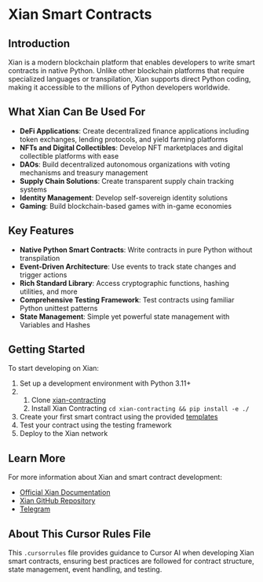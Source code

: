 # Xian Smart Contracts

## Introduction
Xian is a modern blockchain platform that enables developers to write smart contracts in native Python. Unlike other blockchain platforms that require specialized languages or transpilation, Xian supports direct Python coding, making it accessible to the millions of Python developers worldwide.

## What Xian Can Be Used For

- **DeFi Applications**: Create decentralized finance applications including token exchanges, lending protocols, and yield farming platforms
- **NFTs and Digital Collectibles**: Develop NFT marketplaces and digital collectible platforms with ease
- **DAOs**: Build decentralized autonomous organizations with voting mechanisms and treasury management
- **Supply Chain Solutions**: Create transparent supply chain tracking systems
- **Identity Management**: Develop self-sovereign identity solutions
- **Gaming**: Build blockchain-based games with in-game economies

## Key Features

- **Native Python Smart Contracts**: Write contracts in pure Python without transpilation
- **Event-Driven Architecture**: Use events to track state changes and trigger actions
- **Rich Standard Library**: Access cryptographic functions, hashing utilities, and more
- **Comprehensive Testing Framework**: Test contracts using familiar Python unittest patterns
- **State Management**: Simple yet powerful state management with Variables and Hashes

## Getting Started

To start developing on Xian:

1. Set up a development environment with Python 3.11+
2. 
   1. Clone [xian-contracting](https://github.com/xian-network/xian-contracting)
   2. Install Xian Contracting `cd xian-contracting && pip install -e ./`
3. Create your first smart contract using the provided [templates](https://github.com/xian-network/xian-contracts)
4. Test your contract using the testing framework
5. Deploy to the Xian network

## Learn More

For more information about Xian and smart contract development:

- [Official Xian Documentation](https://docs.xian.org)
- [Xian GitHub Repository](https://github.com/Xian-Network)
- [Telegram](https://t.me/xian_network)

## About This Cursor Rules File

This `.cursorrules` file provides guidance to Cursor AI when developing Xian smart contracts, ensuring best practices are followed for contract structure, state management, event handling, and testing.

